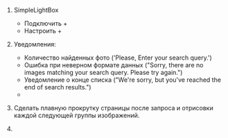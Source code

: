 1. SimpleLightBox

   - Подключить +
   - Настроить +

2. Уведомления:

   - Количество найденных фото ('Please, Enter your search query.')
   - Ошибка при неверном формате данных ("Sorry, there are no images matching
     your search query. Please try again.")
   - Уведомление о конце списка ("We're sorry, but you've reached the end of
     search results.")
   -

3. Сделать плавную прокрутку страницы после запроса и отрисовки каждой следующей
   группы изображений.

4.
